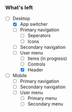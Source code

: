 ### What's left

- [ ] Desktop
  - [x] App switcher
  - [ ] Primary navigation
    - [ ] Seperators
    - [ ] Icons
  - [ ] Secondary navigation
  - [ ] User menu
    - [ ] Items (in progress)
    - [ ] Controls
    - [x] Header
- [ ] Mobile
  - [ ] Primary navigation
  - [ ] Secondary navigation
  - [ ] User menu
    - [ ] Primary menu
    - [ ] Secondary menu
